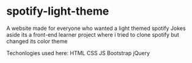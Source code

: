 # spotify-light-theme

A website made for everyone who wanted a light themed spotify
Jokes aside its a front-end learner project where i tried to clone spotify but changed its color theme

Techonlogies used here:
HTML
CSS
JS
Bootstrap
jQuery
